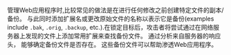 管理Web应用程序时,比较常见的做法是在进行任何修改之前创建特定文件的副本/备份。 
与此同时添加扩展名或更改原始文件的名称以表示它是备份(examples include 
`.bak`, `.orig`, `.backup`, etc.).在锁定目标后，攻击者将尝试通过在网络服
务器上发现的文件上添加常用扩展来查找备份文件。 通过分析来自服务器的响应头，
能够确定备份文件是否存在。 这些备份文件可以帮助渗透Web应用程序。